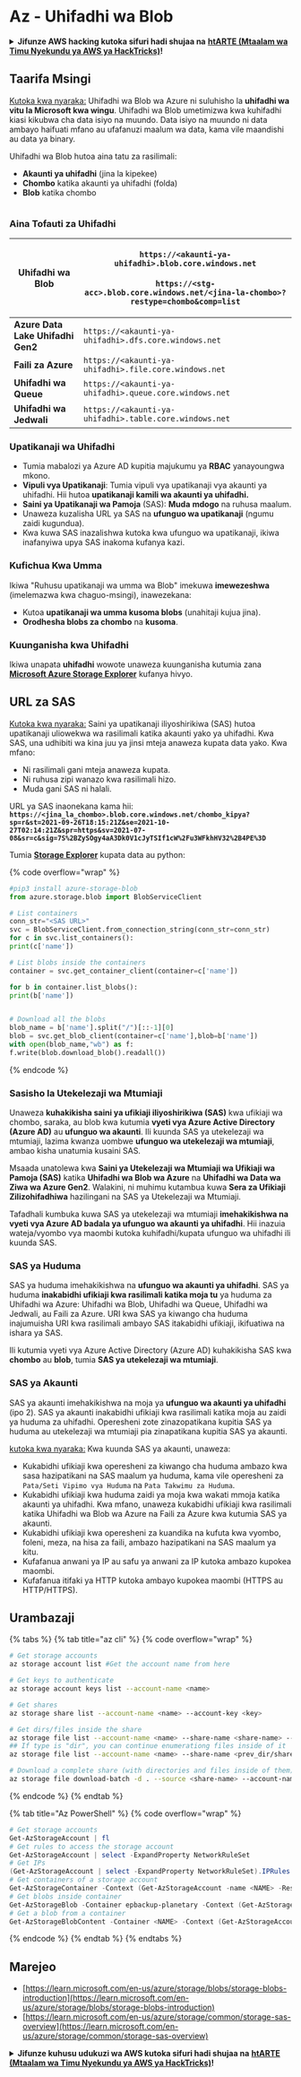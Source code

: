 # Az - Uhifadhi wa Blob

<details>

<summary><strong>Jifunze AWS hacking kutoka sifuri hadi shujaa na</strong> <a href="https://training.hacktricks.xyz/courses/arte"><strong>htARTE (Mtaalam wa Timu Nyekundu ya AWS ya HackTricks)</strong></a><strong>!</strong></summary>

Njia nyingine za kusaidia HackTricks:

* Ikiwa unataka kuona **kampuni yako ikitangazwa kwenye HackTricks** au **kupakua HackTricks kwa PDF** Angalia [**MIPANGO YA USAJILI**](https://github.com/sponsors/carlospolop)!
* Pata [**swag rasmi ya PEASS & HackTricks**](https://peass.creator-spring.com)
* Gundua [**Familia ya PEASS**](https://opensea.io/collection/the-peass-family), mkusanyiko wetu wa [**NFTs**](https://opensea.io/collection/the-peass-family) ya kipekee
* **Jiunge na** 💬 [**Kikundi cha Discord**](https://discord.gg/hRep4RUj7f) au kikundi cha [**telegram**](https://t.me/peass) au **tufuate** kwenye **Twitter** 🐦 [**@hacktricks\_live**](https://twitter.com/hacktricks\_live)**.**
* **Shiriki mbinu zako za udukuzi kwa kuwasilisha PRs kwa** [**HackTricks**](https://github.com/carlospolop/hacktricks) na [**HackTricks Cloud**](https://github.com/carlospolop/hacktricks-cloud) repos za github.

</details>

## Taarifa Msingi

[Kutoka kwa nyaraka:](https://learn.microsoft.com/en-us/azure/storage/blobs/storage-blobs-overview) Uhifadhi wa Blob wa Azure ni suluhisho la **uhifadhi wa vitu la Microsoft kwa wingu**. Uhifadhi wa Blob umetimizwa kwa kuhifadhi kiasi kikubwa cha data isiyo na muundo. Data isiyo na muundo ni data ambayo haifuati mfano au ufafanuzi maalum wa data, kama vile maandishi au data ya binary.

Uhifadhi wa Blob hutoa aina tatu za rasilimali:

* **Akaunti ya uhifadhi** (jina la kipekee)
* **Chombo** katika akaunti ya uhifadhi (folda)
* **Blob** katika chombo

<figure><img src="../../../.gitbook/assets/image (114).png" alt=""><figcaption></figcaption></figure>

### Aina Tofauti za Uhifadhi

| **Uhifadhi wa Blob**             | <p><code>https://&#x3C;akaunti-ya-uhifadhi>.blob.core.windows.net</code><br><br><code>https://&#x3C;stg-acc>.blob.core.windows.net/&#x3C;jina-la-chombo>?restype=chombo&#x26;comp=list</code></p> |
| -------------------------------- | ------------------------------------------------------------------------------------------------------------------------------------------------------------------------------------------------ |
| **Azure Data Lake Uhifadhi Gen2** | `https://<akaunti-ya-uhifadhi>.dfs.core.windows.net`                                                                                                                                                 |
| **Faili za Azure**                  | `https://<akaunti-ya-uhifadhi>.file.core.windows.net`                                                                                                                                                |
| **Uhifadhi wa Queue**                | `https://<akaunti-ya-uhifadhi>.queue.core.windows.net`                                                                                                                                               |
| **Uhifadhi wa Jedwali**                | `https://<akaunti-ya-uhifadhi>.table.core.windows.net`                                                                                                                                               |

### Upatikanaji wa Uhifadhi <a href="#kuhusu-uhifadhi-wa-blob" id="kuhusu-uhifadhi-wa-blob"></a>

* Tumia mabalozi ya Azure AD kupitia majukumu ya **RBAC** yanayoungwa mkono.
* **Vipuli vya Upatikanaji**: Tumia vipuli vya upatikanaji vya akaunti ya uhifadhi. Hii hutoa **upatikanaji kamili wa akaunti ya uhifadhi.**
* **Saini ya Upatikanaji wa Pamoja** (SAS): **Muda** **mdogo** na ruhusa maalum.
* Unaweza kuzalisha URL ya SAS na **ufunguo wa upatikanaji** (ngumu zaidi kugundua).
* Kwa kuwa SAS inazalishwa kutoka kwa ufunguo wa upatikanaji, ikiwa inafanyiwa upya SAS inakoma kufanya kazi.

### Kufichua Kwa Umma

Ikiwa "Ruhusu upatikanaji wa umma wa Blob" imekuwa **imewezeshwa** (imelemazwa kwa chaguo-msingi), inawezekana:

* Kutoa **upatikanaji wa umma kusoma blobs** (unahitaji kujua jina).
* **Orodhesha blobs za chombo** na **kusoma**.

### Kuunganisha kwa Uhifadhi

Ikiwa unapata **uhifadhi** wowote unaweza kuunganisha kutumia zana [**Microsoft Azure Storage Explorer**](https://azure.microsoft.com/es-es/products/storage/storage-explorer/) kufanya hivyo.

## URL za SAS

[Kutoka kwa nyaraka:](https://learn.microsoft.com/en-us/azure/storage/common/storage-sas-overview) Saini ya upatikanaji iliyoshirikiwa (SAS) hutoa upatikanaji uliowekwa wa rasilimali katika akaunti yako ya uhifadhi. Kwa SAS, una udhibiti wa kina juu ya jinsi mteja anaweza kupata data yako. Kwa mfano:

* Ni rasilimali gani mteja anaweza kupata.
* Ni ruhusa zipi wanazo kwa rasilimali hizo.
* Muda gani SAS ni halali.

URL ya SAS inaonekana kama hii: **`https://<jina_la_chombo>.blob.core.windows.net/chombo_kipya?sp=r&st=2021-09-26T18:15:21Z&se=2021-10-27T02:14:21Z&spr=https&sv=2021-07-08&sr=c&sig=7S%2BZySOgy4aA3Dk0V1cJyTSIf1cW%2Fu3WFkhHV32%2B4PE%3D`**

Tumia [**Storage Explorer**](https://azure.microsoft.com/en-us/features/storage-explorer/) kupata data au python:

{% code overflow="wrap" %}
```python
#pip3 install azure-storage-blob
from azure.storage.blob import BlobServiceClient

# List containers
conn_str="<SAS URL>"
svc = BlobServiceClient.from_connection_string(conn_str=conn_str)
for c in svc.list_containers():
print(c['name'])

# List blobs inside the containers
container = svc.get_container_client(container=c['name'])

for b in container.list_blobs():
print(b['name'])


# Download all the blobs
blob_name = b['name'].split("/")[::-1][0]
blob = svc.get_blob_client(container=c['name'],blob=b['name'])
with open(blob_name,"wb") as f:
f.write(blob.download_blob().readall())
```
{% endcode %}

### Sasisho la Utekelezaji wa Mtumiaji <a href="#user-delegation-sas" id="user-delegation-sas"></a>

Unaweza **kuhakikisha saini ya ufikiaji iliyoshirikiwa (SAS)** kwa ufikiaji wa chombo, saraka, au blob kwa kutumia **vyeti vya Azure Active Directory (Azure AD)** au **ufunguo wa akaunti**. Ili kuunda SAS ya utekelezaji wa mtumiaji, lazima kwanza uombwe **ufunguo wa utekelezaji wa mtumiaji**, ambao kisha unatumia kusaini SAS.

Msaada unatolewa kwa **Saini ya Utekelezaji wa Mtumiaji wa Ufikiaji wa Pamoja (SAS)** katika **Uhifadhi wa Blob wa Azure** na **Uhifadhi wa Data wa Ziwa wa Azure Gen2**. Walakini, ni muhimu kutambua kuwa **Sera za Ufikiaji Zilizohifadhiwa** hazilingani na SAS ya Utekelezaji wa Mtumiaji.

Tafadhali kumbuka kuwa SAS ya utekelezaji wa mtumiaji **imehakikishwa na vyeti vya Azure AD badala ya ufunguo wa akaunti ya uhifadhi**. Hii inazuia wateja/vyombo vya maombi kutoka kuhifadhi/kupata ufunguo wa uhifadhi ili kuunda SAS.

### SAS ya Huduma

SAS ya huduma imehakikishwa na **ufunguo wa akaunti ya uhifadhi**. SAS ya huduma **inakabidhi ufikiaji kwa rasilimali katika moja tu** ya huduma za Uhifadhi wa Azure: Uhifadhi wa Blob, Uhifadhi wa Queue, Uhifadhi wa Jedwali, au Faili za Azure. URI kwa SAS ya kiwango cha huduma inajumuisha URI kwa rasilimali ambayo SAS itakabidhi ufikiaji, ikifuatiwa na ishara ya SAS.

Ili kutumia vyeti vya Azure Active Directory (Azure AD) kuhakikisha SAS kwa **chombo** au **blob**, tumia **SAS ya utekelezaji wa mtumiaji**.

### SAS ya Akaunti

SAS ya akaunti imehakikishwa na moja ya **ufunguo wa akaunti ya uhifadhi** (ipo 2). SAS ya akaunti inakabidhi ufikiaji kwa rasilimali katika moja au zaidi ya huduma za uhifadhi. Operesheni zote zinazopatikana kupitia SAS ya huduma au utekelezaji wa mtumiaji pia zinapatikana kupitia SAS ya akaunti.

[kutoka kwa nyaraka:](https://learn.microsoft.com/en-us/rest/api/storageservices/create-account-sas) Kwa kuunda SAS ya akaunti, unaweza:

* Kukabidhi ufikiaji kwa operesheni za kiwango cha huduma ambazo kwa sasa hazipatikani na SAS maalum ya huduma, kama vile operesheni za `Pata/Seti Vipimo vya Huduma` na `Pata Takwimu za Huduma`.
* Kukabidhi ufikiaji kwa huduma zaidi ya moja kwa wakati mmoja katika akaunti ya uhifadhi. Kwa mfano, unaweza kukabidhi ufikiaji kwa rasilimali katika Uhifadhi wa Blob wa Azure na Faili za Azure kwa kutumia SAS ya akaunti.
* Kukabidhi ufikiaji kwa operesheni za kuandika na kufuta kwa vyombo, foleni, meza, na hisa za faili, ambazo hazipatikani na SAS maalum ya kitu.
* Kufafanua anwani ya IP au safu ya anwani za IP kutoka ambazo kupokea maombi.
* Kufafanua itifaki ya HTTP kutoka ambayo kupokea maombi (HTTPS au HTTP/HTTPS).

## Urambazaji

{% tabs %}
{% tab title="az cli" %}
{% code overflow="wrap" %}
```bash
# Get storage accounts
az storage account list #Get the account name from here

# Get keys to authenticate
az storage account keys list --account-name <name>

# Get shares
az storage share list --account-name <name> --account-key <key>

# Get dirs/files inside the share
az storage file list --account-name <name> --share-name <share-name> --account-key <key>
## If type is "dir", you can continue enumerationg files inside of it
az storage file list --account-name <name> --share-name <prev_dir/share-name> --account-key <key>

# Download a complete share (with directories and files inside of them)
az storage file download-batch -d . --source <share-name> --account-name <name> --account-key <key>
```
{% endcode %}
{% endtab %}

{% tab title="Az PowerShell" %}
{% code overflow="wrap" %}
```powershell
# Get storage accounts
Get-AzStorageAccount | fl
# Get rules to access the storage account
Get-AzStorageAccount | select -ExpandProperty NetworkRuleSet
# Get IPs
(Get-AzStorageAccount | select -ExpandProperty NetworkRuleSet).IPRules
# Get containers of a storage account
Get-AzStorageContainer -Context (Get-AzStorageAccount -name <NAME> -ResourceGroupName <NAME>).context
# Get blobs inside container
Get-AzStorageBlob -Container epbackup-planetary -Context (Get-AzStorageAccount -name <name> -ResourceGroupName <name>).context
# Get a blob from a container
Get-AzStorageBlobContent -Container <NAME> -Context (Get-AzStorageAccount -name <NAME> -ResourceGroupName <NAME>).context -Blob <blob_name> -Destination .\Desktop\filename.txt
```
{% endcode %}
{% endtab %}
{% endtabs %}

## Marejeo

* [https://learn.microsoft.com/en-us/azure/storage/blobs/storage-blobs-introduction](https://learn.microsoft.com/en-us/azure/storage/blobs/storage-blobs-introduction)
* [https://learn.microsoft.com/en-us/azure/storage/common/storage-sas-overview](https://learn.microsoft.com/en-us/azure/storage/common/storage-sas-overview)

<details>

<summary><strong>Jifunze kuhusu udukuzi wa AWS kutoka sifuri hadi shujaa na</strong> <a href="https://training.hacktricks.xyz/courses/arte"><strong>htARTE (Mtaalam wa Timu Nyekundu ya AWS ya HackTricks)</strong></a><strong>!</strong></summary>

Njia nyingine za kusaidia HackTricks:

* Ikiwa unataka kuona **kampuni yako ikitangazwa kwenye HackTricks** au **kupakua HackTricks kwa muundo wa PDF** Angalia [**MIPANGO YA KUJIUNGA**](https://github.com/sponsors/carlospolop)!
* Pata [**bidhaa rasmi za PEASS & HackTricks**](https://peass.creator-spring.com)
* Gundua [**Familia ya PEASS**](https://opensea.io/collection/the-peass-family), mkusanyiko wetu wa [**NFTs**](https://opensea.io/collection/the-peass-family) ya kipekee
* **Jiunge na** 💬 [**Kikundi cha Discord**](https://discord.gg/hRep4RUj7f) au kikundi cha [**telegram**](https://t.me/peass) au **tufuate** kwenye **Twitter** 🐦 [**@hacktricks\_live**](https://twitter.com/hacktricks\_live)**.**
* **Shiriki mbinu zako za udukuzi kwa kuwasilisha PRs kwa** [**HackTricks**](https://github.com/carlospolop/hacktricks) na [**HackTricks Cloud**](https://github.com/carlospolop/hacktricks-cloud) repos za github.

</details>
